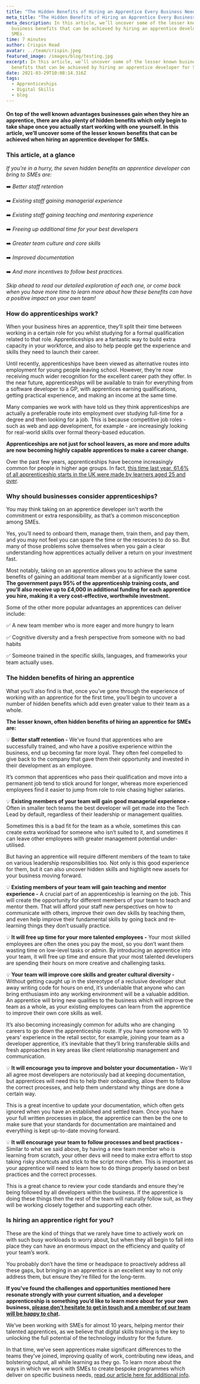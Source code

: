 ```yaml
---
title: "The Hidden Benefits of Hiring an Apprentice Every Business Needs to Know "
meta_title: "The Hidden Benefits of Hiring an Apprentice Every Business Needs to Know "
meta_description: In this article, we’ll uncover some of the lesser known
  business benefits that can be achieved by hiring an apprentice developer for
  SMEs.
time: 7 minutes
author: Crispin Read
avatar: ../team/crispin.jpeg
featured_image: /images/blog/testing.jpg
excerpt: In this article, we’ll uncover some of the lesser known business
  benefits that can be achieved by hiring an apprentice developer for SMEs.
date: 2021-03-29T10:08:14.316Z
tags:
  - Apprenticeships
  - Digital Skills
  - blog
---
```

#### On top of the well known advantages businesses gain when they hire an apprentice, there are also plenty of hidden benefits which only begin to take shape once you actually start working with one yourself. In this article, we’ll uncover some of the lesser known benefits that can be achieved when hiring an apprentice developer for SMEs.

### This article, at a glance

*If you’re in a hurry, the seven hidden benefits an apprentice developer can bring to SMEs are:*

➡️  *Better staff retention*

➡️  *Existing staff gaining managerial experience*

➡️  *Existing staff gaining teaching and mentoring experience*

➡️  *Freeing up additional time for your best developers*

➡️  *Greater team culture and core skills*

➡️  *Improved documentation*

➡️  *And more incentives to follow best practices.*

*Skip ahead to read our detailed exploration of each one, or come back when you have more time to learn more about how these benefits can have a positive impact on your own team!* 

### How do apprenticeships work?

When your business hires an apprentice, they’ll split their time between working in a certain role for you whilst studying for a formal qualification related to that role. Apprenticeships are a fantastic way to build extra capacity in your workforce, and also to help people get the experience and skills they need to launch their career. 

Until recently, apprenticeships have been viewed as alternative routes into employment for young people leaving school. However, they’re now receiving much wider recognition for the excellent career path they offer. In the near future, apprenticeships will be available to train for everything from a software developer to a GP, with apprentices earning qualifications, getting practical experience, and making an income at the same time. 

Many companies we work with have told us they think apprenticeships are actually a preferable route into employment over studying full-time for a degree and then looking for a job. This is because competitive job roles - such as web and app development, for example - are increasingly looking for real-world skills over formal theory-based education. 

**Apprenticeships are not just for school leavers, as more and more adults are now becoming highly capable apprentices to make a career change.**

Over the past few years, apprenticeships have become increasingly common for people in higher age groups. In fact, [this time last year, 61.6% of all apprenticeship starts in the UK were made by learners aged 25 and over](https://explore-education-statistics.service.gov.uk/find-statistics/apprenticeships-and-traineeships/2019-20).

### Why should businesses consider apprenticeships?

You may think taking on an apprentice developer isn't worth the commitment or extra responsibility, as that’s a common misconception among SMEs. 

Yes, you’ll need to onboard them, manage them, train them, and pay them, and you may not feel you can spare the time or the resources to do so. But many of those problems solve themselves when you gain a clear understanding how apprentices actually deliver a return on your investment fast. 

Most notably, taking on an apprentice allows you to achieve the same benefits of gaining an additional team member at a significantly lower cost. **The government pays 95% of the apprenticeship training costs, and you’ll also receive up to £4,000 in additional funding for each apprentice you hire, making it a very cost-effective, worthwhile investment.**

Some of the other more popular advantages an apprentices can deliver include: 

✅  A new team member who is more eager and more hungry to learn

✅  Cognitive diversity and a fresh perspective from someone with no bad habits 

✅  Someone trained in the specific skills, languages, and frameworks your team actually uses.

### The hidden benefits of hiring an apprentice

What you’ll also find is that, once you’ve gone through the experience of working with an apprentice for the first time, you’ll begin to uncover a number of hidden benefits which add even greater value to their team as a whole. 

**The lesser known, often hidden benefits of hiring an apprentice for SMEs are:** 

💡  **Better staff retention -** We’ve found that apprentices who are successfully trained, and who have a positive experience within the business, end up becoming far more loyal. They often feel compelled to give back to the company that gave them their opportunity and invested in their development as an employee. 

It’s common that apprentices who pass their qualification and move into a permanent job tend to stick around for longer, whereas more experienced employees find it easier to jump from role to role chasing higher salaries.

💡  **Existing members of your team will gain good managerial experience -** Often in smaller tech teams the best developer will get made into the Tech Lead by default, regardless of their leadership or management qualities. 

Sometimes this is a bad fit for the team as a whole, sometimes this can create extra workload for someone who isn’t suited to it, and sometimes it can leave other employees with greater management potential under-utilised. 

But having an apprentice will require different members of the team to take on various leadership responsibilities too. Not only is this good experience for them, but it can also uncover hidden skills and highlight new assets for your business moving forward.

💡  **Existing members of your team will gain teaching and mentor experience -** A crucial part of an apprenticeship is learning on the job. This will create the opportunity for different members of your team to teach and mentor them. That will afford your staff new perspectives on how to communicate with others, improve their own dev skills by teaching them, and even help improve their fundamental skills by going back and re-learning things they don’t usually practice.

💡  **It will free up time for your more talented employees -** Your most skilled employees are often the ones you pay the most, so you don’t want them wasting time on low-level tasks or admin. By introducing an apprentice into your team, it will free up time and ensure that your most talented developers are spending their hours on more creative and challenging tasks. 

💡  **Your team will improve core skills and greater cultural diversity -** Without getting caught up in the stereotype of a reclusive developer shut away writing code for hours on end, it’s undeniable that anyone who can bring enthusiasm into any working environment will be a valuable addition. An apprentice will bring new qualities to the business which will improve the team as a whole, as your existing employees can learn from the apprentice to improve their own core skills as well. 

It’s also becoming increasingly common for adults who are changing careers to go down the apprenticeship route. If you have someone with 10 years' experience in the retail sector, for example, joining your team as a developer apprentice, it’s inevitable that they’ll bring transferable skills and fresh approaches in key areas like client relationship management and communication. 

💡  **It will encourage you to improve and bolster your documentation -** We'll all agree most developers are notoriously bad at keeping documentation, but apprentices will need this to help their onboarding, allow them to follow the correct processes, and help them understand why things are done a certain way. 

This is a great incentive to update your documentation, which often gets ignored when you have an established and settled team. Once you have your full written processes in place, the apprentice can then be the one to make sure that your standards for documentation are maintained and everything is kept up-to-date moving forward. 

💡  **It will encourage your team to follow processes and best practices -** Similar to what we said above, by having a new team member who is learning from scratch, your other devs will need to make extra effort to stop taking risky shortcuts and stick to the script more often. This is important as your apprentice will need to learn how to do things properly based on best practices and the correct processes.

This is a great chance to review your code standards and ensure they're being followed by all developers within the business. If the apprentice is doing these things then the rest of the team will naturally follow suit, as they will be working closely together and supporting each other.

### Is hiring an apprentice right for you?

These are the kind of things that we rarely have time to actively work on with such busy workloads to worry about, but when they all begin to fall into place they can have an enormous impact on the efficiency and quality of your team’s work. 

You probably don’t have the time or headspace to proactively address all these gaps, but bringing in an apprentice is an excellent way to not only address them, but ensure they're filled for the long-term.

**If you've found the challenges and opportunities mentioned here resonate strongly with your current situation, and a developer apprenticeship is something you’d like to learn more about for your own business, [please don’t hesitate to get in touch and a member of our team will be happy to chat](https://thecodersguild.org.uk/contact-us/).** 

We’ve been working with SMEs for almost 10 years, helping mentor their talented apprentices, as we believe that digital skills training is the key to unlocking the full potential of the technology industry for the future. 

In that time, we’ve seen apprentices make significant differences to the teams they’ve joined, improving quality of work, contributing new ideas, and bolstering output, all while learning as they go. To learn more about the ways in which we work with SMEs to create bespoke programmes which deliver on specific business needs, [read our article here for additional info](https://thecodersguild.org.uk/blog/hiring-developer-apprentice-sme-thrive-2021/).